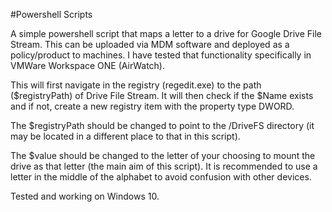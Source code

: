 #Powershell Scripts

A simple powershell script that maps a letter to a drive for Google Drive File Stream. This can be uploaded via MDM software and deployed as a policy/product to machines. I have tested that functionality specifically in VMWare Workspace ONE (AirWatch). 

This will first navigate in the registry (regedit.exe) to the path ($registryPath) of Drive File Stream. It will then check if the $Name exists and if not, create a new registry item with the property type DWORD. 

The $registryPath should be changed to point to the /DriveFS directory (it may be located in a different place to that in this script). 

The $value should be changed to the letter of your choosing to mount the drive as that letter (the main aim of this script). It is recommended to use a letter in the middle of the alphabet to avoid confusion with other devices.  

Tested and working on Windows 10. 
